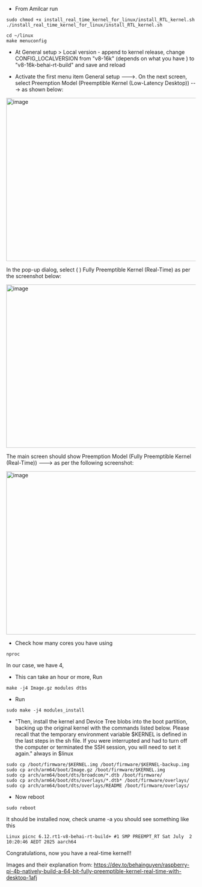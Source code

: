 - From Amilcar run
```
sudo chmod +x install_real_time_kernel_for_linux/install_RTL_kernel.sh
./install_real_time_kernel_for_linux/install_RTL_kernel.sh
```
```
cd ~/linux
make menuconfig
```
- At  General setup > Local version - append to kernel release, change CONFIG_LOCALVERSION from "v8-16k" (depends on what you have 
) to "v8-16k-behai-rt-build" and save and reload

- Activate the first menu item General setup --->. On the next screen, select Preemption Model (Preemptible Kernel (Low-Latency Desktop)) ---> as shown below:

<img width="800" height="433" alt="image" src="https://github.com/user-attachments/assets/65a605ba-f10a-44a9-b416-467009d5a5b8" />

In the pop-up dialog, select ( ) Fully Preemptible Kernel (Real-Time) as per the screenshot below:

<img width="800" height="433" alt="image" src="https://github.com/user-attachments/assets/ba52b59a-ddad-4383-bd9b-371034667878" />

The main screen should show Preemption Model (Fully Preemptible Kernel (Real-Time)) ---> as per the following screenshot:

<img width="800" height="433" alt="image" src="https://github.com/user-attachments/assets/eda96816-c1aa-423d-9d39-5b0c4e8ee97f" />


- Check how many cores you have using
```
nproc
```
In our case, we have 4, 
- This can take an hour or more, Run
```
make -j4 Image.gz modules dtbs
```
- Run
```
sudo make -j4 modules_install
```
- "Then, install the kernel and Device Tree blobs into the boot partition, backing up the original kernel with the commands listed below. Please recall that the temporary environment variable $KERNEL is defined in the last steps in the sh file. If you were interrupted and had to turn off the computer or terminated the SSH session, you will need to set it again."
  always in $linux
```
sudo cp /boot/firmware/$KERNEL.img /boot/firmware/$KERNEL-backup.img
sudo cp arch/arm64/boot/Image.gz /boot/firmware/$KERNEL.img
sudo cp arch/arm64/boot/dts/broadcom/*.dtb /boot/firmware/
sudo cp arch/arm64/boot/dts/overlays/*.dtb* /boot/firmware/overlays/
sudo cp arch/arm64/boot/dts/overlays/README /boot/firmware/overlays/
```
-  Now reboot
```
sudo reboot
```
It should be installed now, check uname -a you should see something like this

```
Linux picnc 6.12.rt1-v8-behai-rt-build+ #1 SMP PREEMPT_RT Sat July  2 10:20:46 AEDT 2025 aarch64

```
Congratulations, now you have a real-time kernel!!




Images and their explanation from: https://dev.to/behainguyen/raspberry-pi-4b-natively-build-a-64-bit-fully-preemptible-kernel-real-time-with-desktop-1afj


